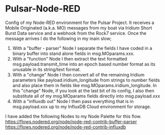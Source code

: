 # Pulsar-Node-RED
Config of my Node-RED environment for the Pulsar Project.
It receives a Mobile Originated (a.k.a. MO) messages from my boat via Iridium Short Burst Data service and a webhook from the Rock7 service.
Once the message arrives I do the following in my main slow;
1. With a "buffer - parser" Node I separate the fields I have coded in a binary buffer into stand alone fields in msg.MOparams.xxx.
2. With a "function" Node I then extract the text formatted msg.payload.transmit_time into an epoch based number format as its unusable in its string/text format.
3. With a "change" Node I then convert all of the remaining Iridium parameters like payload.iridium_longitude from strings to number fields and also place them in fields like msg.MOparams.iridium_longitude.  In this "change" Node, if you look at the last bit of its config, I also then substitute all of my msg.MOparams fields directly into msg.payload.xxx 
4. With a "influxdb out" Node I then pass everything that is in msg.payload.xxx up to my InfluxDB Cloud environment for storage.


I have added the following Nodes to my Node Palette for this flow.
https://flows.nodered.org/node/node-red-contrib-buffer-parser
https://flows.nodered.org/node/node-red-contrib-influxdb
